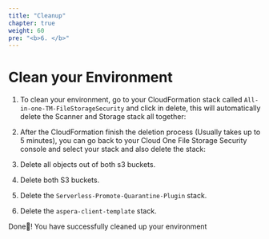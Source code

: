 ```yaml
---
title: "Cleanup"
chapter: true
weight: 60
pre: "<b>6. </b>"
---
```


# Clean your Environment

1. To clean your environment, go to your CloudFormation stack called ```All-in-one-TM-FileStorageSecurity``` and click in delete, this will automatically delete the Scanner and Storage stack all together:

2. After the CloudFormation finish the deletion process (Usually takes up to 5 minutes), you can go back to your Cloud One File Storage Security console and select your stack and also delete the stack:

3. Delete all objects out of both s3 buckets.

4. Delete both S3 buckets.

5. Delete the ```Serverless-Promote-Quarantine-Plugin``` stack.

6. Delete the ```aspera-client-template``` stack.

Done:tada:! You have successfully cleaned up your environment